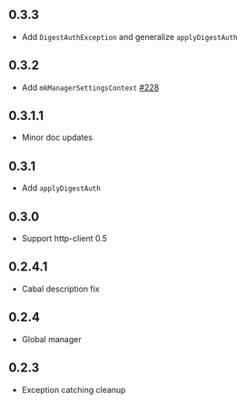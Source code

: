 ## 0.3.3

* Add `DigestAuthException` and generalize `applyDigestAuth`

## 0.3.2

* Add `mkManagerSettingsContext` [#228](https://github.com/snoyberg/http-client/issues/228)

## 0.3.1.1

* Minor doc updates

## 0.3.1

* Add `applyDigestAuth`

## 0.3.0

* Support http-client 0.5

## 0.2.4.1

* Cabal description fix

## 0.2.4

* Global manager

## 0.2.3

* Exception catching cleanup
